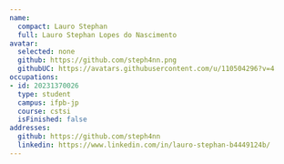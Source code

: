 ```yaml
---
name:
  compact: Lauro Stephan
  full: Lauro Stephan Lopes do Nascimento
avatar:
  selected: none
  github: https://github.com/steph4nn.png
  githubUC: https://avatars.githubusercontent.com/u/110504296?v=4
occupations:
- id: 20231370026
  type: student
  campus: ifpb-jp
  course: cstsi
  isFinished: false
addresses:
  github: https://github.com/steph4nn
  linkedin: https://www.linkedin.com/in/lauro-stephan-b4449124b/
---
```

